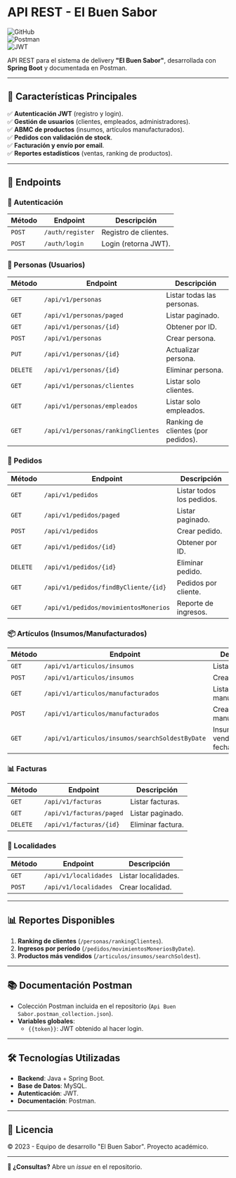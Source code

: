 # **API REST - El Buen Sabor**  

![GitHub](https://img.shields.io/badge/Java-Spring%20Boot-brightgreen)  
![Postman](https://img.shields.io/badge/Postman-Collection-orange)  
![JWT](https://img.shields.io/badge/Auth-JWT-blue)  

API REST para el sistema de delivery **"El Buen Sabor"**, desarrollada con **Spring Boot** y documentada en Postman.  

---

## **📌 Características Principales**  
✅ **Autenticación JWT** (registro y login).  
✅ **Gestión de usuarios** (clientes, empleados, administradores).  
✅ **ABMC de productos** (insumos, artículos manufacturados).  
✅ **Pedidos con validación de stock**.  
✅ **Facturación y envío por email**.  
✅ **Reportes estadísticos** (ventas, ranking de productos).  

---

## **🔌 Endpoints**  

### **🔐 Autenticación**  
| Método | Endpoint               | Descripción                          |  
|--------|------------------------|--------------------------------------|  
| `POST` | `/auth/register`       | Registro de clientes.                |  
| `POST` | `/auth/login`          | Login (retorna JWT).                 |  

### **👥 Personas (Usuarios)**  
| Método   | Endpoint                              | Descripción                          |  
|----------|---------------------------------------|--------------------------------------|  
| `GET`    | `/api/v1/personas`                    | Listar todas las personas.           |  
| `GET`    | `/api/v1/personas/paged`              | Listar paginado.                     |  
| `GET`    | `/api/v1/personas/{id}`               | Obtener por ID.                      |  
| `POST`   | `/api/v1/personas`                    | Crear persona.                       |  
| `PUT`    | `/api/v1/personas/{id}`               | Actualizar persona.                  |  
| `DELETE` | `/api/v1/personas/{id}`               | Eliminar persona.                    |  
| `GET`    | `/api/v1/personas/clientes`           | Listar solo clientes.                |  
| `GET`    | `/api/v1/personas/empleados`          | Listar solo empleados.               |  
| `GET`    | `/api/v1/personas/rankingClientes`    | Ranking de clientes (por pedidos).   |  

### **🛒 Pedidos**  
| Método   | Endpoint                                      | Descripción                          |  
|----------|-----------------------------------------------|--------------------------------------|  
| `GET`    | `/api/v1/pedidos`                             | Listar todos los pedidos.           |  
| `GET`    | `/api/v1/pedidos/paged`                       | Listar paginado.                     |  
| `POST`   | `/api/v1/pedidos`                             | Crear pedido.                        |  
| `GET`    | `/api/v1/pedidos/{id}`                        | Obtener por ID.                      |  
| `DELETE` | `/api/v1/pedidos/{id}`                        | Eliminar pedido.                     |  
| `GET`    | `/api/v1/pedidos/findByCliente/{id}`          | Pedidos por cliente.                 |  
| `GET`    | `/api/v1/pedidos/movimientosMonerios`         | Reporte de ingresos.                 |  

### **📦 Artículos (Insumos/Manufacturados)**  
| Método   | Endpoint                                              | Descripción                          |  
|----------|-------------------------------------------------------|--------------------------------------|  
| `GET`    | `/api/v1/articulos/insumos`                          | Listar insumos.                      |  
| `POST`   | `/api/v1/articulos/insumos`                          | Crear insumo.                        |  
| `GET`    | `/api/v1/articulos/manufacturados`                   | Listar manufacturados.               |  
| `POST`   | `/api/v1/articulos/manufacturados`                   | Crear manufacturado.                 |  
| `GET`    | `/api/v1/articulos/insumos/searchSoldestByDate`      | Insumos más vendidos (por fecha).    |  

### **📊 Facturas**  
| Método   | Endpoint                      | Descripción                          |  
|----------|-------------------------------|--------------------------------------|  
| `GET`    | `/api/v1/facturas`            | Listar facturas.                     |  
| `GET`    | `/api/v1/facturas/paged`      | Listar paginado.                     |  
| `DELETE` | `/api/v1/facturas/{id}`       | Eliminar factura.                    |  

### **📍 Localidades**  
| Método   | Endpoint                      | Descripción                          |  
|----------|-------------------------------|--------------------------------------|  
| `GET`    | `/api/v1/localidades`         | Listar localidades.                  |  
| `POST`   | `/api/v1/localidades`         | Crear localidad.                     |  


---

## **📊 Reportes Disponibles**  
1. **Ranking de clientes** (`/personas/rankingClientes`).  
2. **Ingresos por período** (`/pedidos/movimientosMoneriosByDate`).  
3. **Productos más vendidos** (`/articulos/insumos/searchSoldest`).  

---

## **📚 Documentación Postman**  
- Colección Postman incluida en el repositorio (`Api Buen Sabor.postman_collection.json`).  
- **Variables globales**:  
  - `{{token}}`: JWT obtenido al hacer login.  

---

## **🛠 Tecnologías Utilizadas**  
- **Backend**: Java + Spring Boot.  
- **Base de Datos**: MySQL.  
- **Autenticación**: JWT.  
- **Documentación**: Postman.  

---

## **📄 Licencia**  
© 2023 - Equipo de desarrollo "El Buen Sabor". Proyecto académico.  

---  
**🔗 ¿Consultas?** Abre un *issue* en el repositorio.
